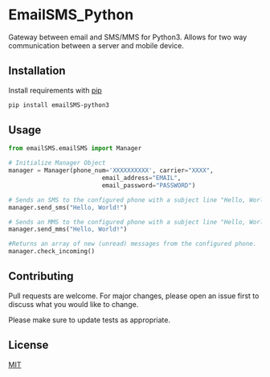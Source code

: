 # EmailSMS_Python
Gateway between email and SMS/MMS for Python3.  Allows for two way communication between a server and mobile device.  

## Installation

Install requirements with [pip](https://pip.pypa.io/en/stable/)

```bash
pip install emailSMS-python3
```

## Usage

```python
from emailSMS.emailSMS import Manager

# Initialize Manager Object
manager = Manager(phone_num='XXXXXXXXXX', carrier="XXXX",
                          email_address="EMAIL",
                          email_password="PASSWORD")

# Sends an SMS to the configured phone with a subject line "Hello, World!"
manager.send_sms("Hello, World!")

# Sends an MMS to the configured phone with a subject line "Hello, World!"
manager.send_mms("Hello, World!")

#Returns an array of new (unread) messages from the configured phone.
manager.check_incoming()
```

## Contributing
Pull requests are welcome. For major changes, please open an issue first to discuss what you would like to change.

Please make sure to update tests as appropriate.

## License
[MIT](https://choosealicense.com/licenses/mit/)